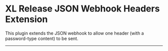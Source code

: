 # XL Release JSON Webhook Headers Extension

This plugin extends the JSON webhook to allow one header (with a password-type content) to be sent.

---

